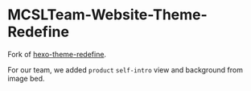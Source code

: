 # MCSLTeam-Website-Theme-Redefine

Fork of [hexo-theme-redefine](https://github.com/EvanNotFound/hexo-theme-redefine).

For our team, we added `product` `self-intro` view and background from image bed.
